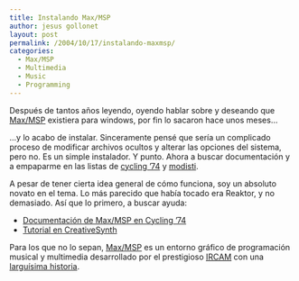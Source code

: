```yaml
---
title: Instalando Max/MSP
author: jesus gollonet
layout: post
permalink: /2004/10/17/instalando-maxmsp/
categories:
  - Max/MSP
  - Multimedia
  - Music
  - Programming
---
```

Después de tantos años leyendo, oyendo hablar sobre y deseando que [Max/MSP][1] existiera para windows, por fin lo sacaron hace unos meses&#8230;

&#8230;y lo acabo de instalar. Sinceramente pensé que sería un complicado proceso de modificar archivos ocultos y alterar las opciones del sistema, pero no. Es un simple instalador. Y punto. Ahora a buscar documentación y a empaparme en las listas de [cycling &#8217;74][2] y [modisti][3].

A pesar de tener cierta idea general de cómo funciona, soy un absoluto novato en el tema. Lo más parecido que había tocado era Reaktor, y no demasiado. Así que lo primero, a buscar ayuda: 

*   [Documentación de Max/MSP en Cycling &#8217;74][4]
*   [Tutorial en CreativeSynth][5]

Para los que no lo sepan, [Max/MSP][6] es un entorno gráfico de programación musical y multimedia desarrollado por el prestigioso [<acronym lang="es" xml:lang="fr" title="Institut de Recherche et Coordination Acoustique/Musique">IRCAM</acronym>][7] con una [larguísima historia][8].

 [1]: http://www.cycling74.com/products/maxmsp.html
 [2]: http://www.cycling74.com/community/index.html "lista de discusión oficial sobre Max/MSP [inglés]"
 [3]: http://modisti.com/subs2max.html "lista de discusión en castellano sobre Max/MSP"
 [4]: http://www.cycling74.com/products/dldoc.html
 [5]: http://www.creativesynth.com/MAXMSP/001-SynthBuildingMSP/sbm_01.html
 [6]: http://http://www.cycling74.com/products/maxmsp.html
 [7]: http://www.ircam.fr/?L=1
 [8]: http://www.tecn.upf.es/~sjorda/MVisual/MusicaVisual02-PDGEM-VJing.pdf "historia esquemática de Max/MSP [pdf]"